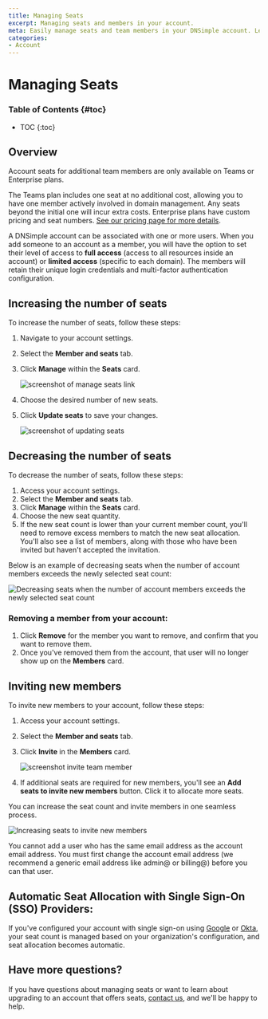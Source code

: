 ```yaml
---
title: Managing Seats
excerpt: Managing seats and members in your account.
meta: Easily manage seats and team members in your DNSimple account. Learn how to add, remove, and adjust roles for a streamlined team collaboration experience.
categories:
- Account
---
```


# Managing Seats

### Table of Contents {#toc}

* TOC
{:toc}

## Overview

<info>
Account seats for additional team members are only available on Teams or Enterprise plans.
</info>

The Teams plan includes one seat at no additional cost, allowing you to have one member actively involved in domain management. Any seats beyond the initial one will incur extra costs. Enterprise plans have custom pricing and seat numbers. [See our pricing page for more details](https://dnsimple.com/pricing).

A DNSimple account can be associated with one or more users. When you add someone to an account as a member, you will have the option to set their level of access to **full access** (access to all resources inside an account) or **limited access** (specific to each domain). The members will retain their unique login credentials and multi-factor authentication configuration.

## Increasing the number of seats

To increase the number of seats, follow these steps:

1. Navigate to your account settings.
1. Select the **Member and seats** tab.
1. Click **Manage** within the **Seats** card.

    ![screenshot of manage seats link](/files/manage-seats.png)

1. Choose the desired number of new seats.
1. Click **Update seats** to save your changes.

    ![screenshot of updating seats](/files/update-seats.png)

## Decreasing the number of seats

To decrease the number of seats, follow these steps:

1. Access your account settings.
1. Select the **Member and seats** tab.
1.  Click **Manage** within the **Seats** card.
1. Choose the new seat quantity.
1. If the new seat count is lower than your current member count, you'll need to remove excess members to match the new seat allocation. You'll also see a list of members, along with those who have been invited but haven't accepted the invitation.

Below is an example of decreasing seats when the number of account members exceeds the newly selected seat count:

![Decreasing seats when the number of account members exceeds the newly selected seat count](/files/decreasing-seats.png)

### Removing a member from your account:

1. Click **Remove** for the member you want to remove, and confirm that you want to remove them.
2. Once you've removed them from the account, that user will no longer show up on the **Members** card.

## Inviting new members

To invite new members to your account, follow these steps:

1. Access your account settings.
1. Select the **Member and seats** tab.
1. Click **Invite** in the **Members** card.

    ![screenshot invite team member](/files/invite-member.png)

1. If additional seats are required for new members, you'll see an **Add seats to invite new members** button. Click it to allocate more seats.

You can increase the seat count and invite members in one seamless process.

![Increasing seats to invite new members](/files/adding-seats-when-inviting-new-members.png)

<info>
You cannot add a user who has the same email address as the account email address. You must first change the account email address (we recommend a generic email address like admin@ or billing@) before you can that user.
</info>

## Automatic Seat Allocation with Single Sign-On (SSO) Providers:

If you've configured your account with single sign-on using [Google](/articles/google-identity-provider/) or [Okta](/articles/okta-identity-provider/), your seat count is managed based on your organization's configuration, and seat allocation becomes automatic.

## Have more questions?

If you have questions about managing seats or want to learn about upgrading to an account that offers seats, [contact us](https://dnsimple.com/feedback), and we'll be happy to help.
